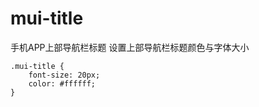 # mui-title

手机APP上部导航栏标题
设置上部导航栏标题颜色与字体大小
```
.mui-title {
	font-size: 20px;
	color: #ffffff;
}
```